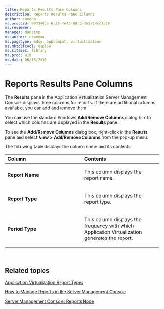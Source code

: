 ```yaml
---
title: Reports Results Pane Columns
description: Reports Results Pane Columns
author: eavena
ms.assetid: 907360ca-6a55-4e42-88d2-db1a24cd2a28
ms.reviewer: 
manager: dansimp
ms.author: eravena
ms.pagetype: mdop, appcompat, virtualization
ms.mktglfcycl: deploy
ms.sitesec: library
ms.prod: w10
ms.date: 06/16/2016
---
```



# Reports Results Pane Columns


The **Results** pane in the Application Virtualization Server Management Console displays three columns for reports. If there are additional columns available, you can add and remove them.

You can use the standard Windows **Add/Remove Columns** dialog box to select which columns are displayed in the **Results** pane.

To see the **Add/Remove Columns** dialog box, right-click in the **Results** pane and select **View &gt; Add/Remove Columns** from the pop-up menu.

The following table displays the column name and its contents.

<table>
<colgroup>
<col width="50%" />
<col width="50%" />
</colgroup>
<thead>
<tr class="header">
<th align="left">Column</th>
<th align="left">Contents</th>
</tr>
</thead>
<tbody>
<tr class="odd">
<td align="left"><p><strong>Report Name</strong></p></td>
<td align="left"><p>This column displays the report name.</p></td>
</tr>
<tr class="even">
<td align="left"><p><strong>Report Type</strong></p></td>
<td align="left"><p>This column displays the report type.</p></td>
</tr>
<tr class="odd">
<td align="left"><p><strong>Period Type</strong></p></td>
<td align="left"><p>This column displays the frequency with which Application Virtualization generates the report.</p></td>
</tr>
</tbody>
</table>

 

## Related topics


[Application Virtualization Report Types](application-virtualization-report-types.md)

[How to Manage Reports in the Server Management Console](how-to-manage-reports-in-the-server-management-console.md)

[Server Management Console: Reports Node](server-management-console-reports-node.md)

 

 





